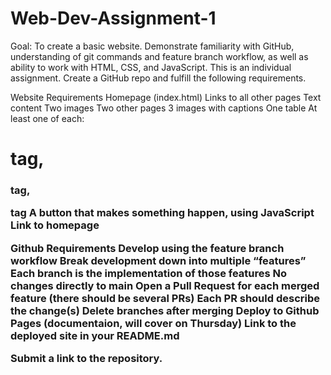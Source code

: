 # Web-Dev-Assignment-1

Goal:
To create a basic website. Demonstrate familiarity with GitHub, understanding of git commands and feature branch workflow, as well as ability to work with HTML, CSS, and JavaScript. This is an individual assignment.
Create a GitHub repo and fulfill the following requirements.

Website Requirements
  Homepage (index.html)
    Links to all other pages
    Text content
    Two images
  Two other pages
    3 images with captions
    One table
    At least one of each: <h1> tag, <h3> tag, <p> tag
    A button that makes something happen, using JavaScript
    Link to homepage

    
Github Requirements
  Develop using the feature branch workflow
    Break development down into multiple “features”
    Each branch is the implementation of those features
    No changes directly to main
  Open a Pull Request for each merged feature (there should be several PRs)
    Each PR should describe the change(s)
    Delete branches after merging
  Deploy to Github Pages (documentaion, will cover on Thursday)
    Link to the deployed site in your README.md
    
  Submit a link to the repository.
